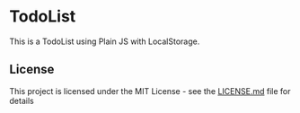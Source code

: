 # TodoList
This is a TodoList using Plain JS with LocalStorage.



## License

This project is licensed under the MIT License - see the [LICENSE.md](https://github.com/weekendchow/VanillaJS-LS-TodoList-Practice/blob/master/LICENSE) file for details
